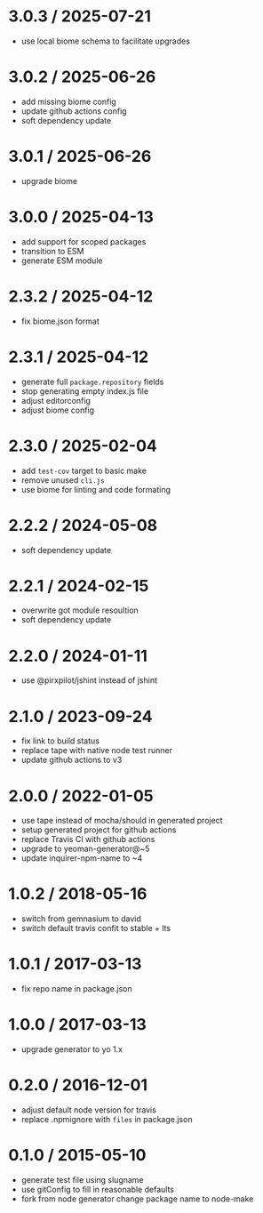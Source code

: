 
3.0.3 / 2025-07-21
==================

 * use local biome schema to facilitate upgrades

3.0.2 / 2025-06-26
==================

 * add missing biome config
 * update github actions config
 * soft dependency update

3.0.1 / 2025-06-26
==================

 * upgrade biome

3.0.0 / 2025-04-13
==================

 * add support for scoped packages
 * transition to ESM
 * generate ESM module

2.3.2 / 2025-04-12
==================

 * fix biome.json format

2.3.1 / 2025-04-12
==================

 * generate full `package.repository` fields
 * stop generating empty index.js file
 * adjust editorconfig
 * adjust biome config

2.3.0 / 2025-02-04
==================

 * add `test-cov` target to basic make
 * remove unused `cli.js`
 * use biome for linting and code formating

2.2.2 / 2024-05-08
==================

 * soft dependency update

2.2.1 / 2024-02-15
==================

 * overwrite got module resoultion
 * soft dependency update

2.2.0 / 2024-01-11
==================

 * use @pirxpilot/jshint instead of jshint

2.1.0 / 2023-09-24
==================

 * fix link to build status
 * replace tape with native node test runner
 * update github actions to v3

2.0.0 / 2022-01-05
==================

 * use tape instead of mocha/should in generated project
 * setup generated project for github actions
 * replace Travis CI with github actions
 * upgrade to yeoman-generator@~5
 * update inquirer-npm-name to ~4

1.0.2 / 2018-05-16
==================

 * switch from gemnasium to david
 * switch default travis confit to stable + lts

1.0.1 / 2017-03-13
==================

 * fix repo name in package.json

1.0.0 / 2017-03-13
==================

 * upgrade generator to yo 1.x

0.2.0 / 2016-12-01
==================

 * adjust default node version for travis
 * replace .npmignore with `files` in package.json

0.1.0 / 2015-05-10
==================

 * generate test file using slugname
 * use gitConfig to fill in reasonable defaults
 * fork from node generator change package name to node-make

